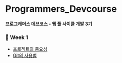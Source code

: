 # Programmers_Devcourse
 **프로그래머스 데브코스 - 웹 풀 사이클 개발 3기**

 ### 🌼 Week 1
 - [프로젝트의 중요성](https://github.com/IIINHWAA/Programmers_Devcourse/blob/main/Week1/Day1.md) <br>
 - [Git의 사용법](https://github.com/IIINHWAA/Programmers_Devcourse/blob/main/Week1/Day2.md)
